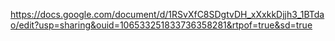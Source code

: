 https://docs.google.com/document/d/1RSvXfC8SDgtvDH_xXxkkDjjh3_1BTdao/edit?usp=sharing&ouid=106533251833736358281&rtpof=true&sd=true
